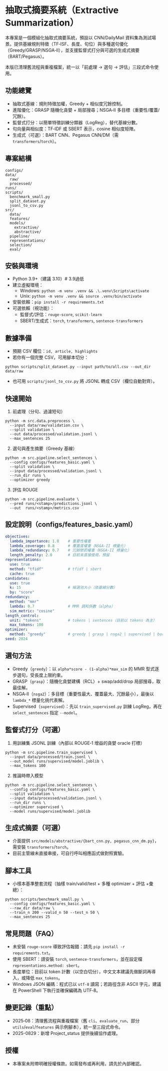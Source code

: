 # 抽取式摘要系統（Extractive Summarization）

本專案是一個模組化抽取式摘要系統，預設以 CNN/DailyMail 資料集為測試場景。提供基線規則特徵（TF‑ISF、長度、句位）與多種選句優化（Greedy/GRASP/NSGA‑II），並支援監督式打分與可選的生成式摘要（BART/Pegasus）。

本版已清理舊流程與重複檔案，統一以「前處理 → 選句 → 評估」三段式命令使用。

## 功能總覽
- 抽取式基線：規則特徵加權，Greedy + 相似度冗餘控制。
- 進階優化：GRASP 隨機化貪婪 + 局部搜尋；NSGA‑II 多目標（重要性/覆蓋/冗餘）。
- 監督式打分：以簡單特徵訓練分類器（LogReg），替代基線分數。
- 句向量與相似度：TF‑IDF 或 SBERT 表示，cosine 相似度矩陣。
- 生成式（可選）：BART CNN、Pegasus CNN/DM（需 `transformers`/`torch`）。

## 專案結構
```
configs/
data/
  raw/
  processed/
runs/
scripts/
  benchmark_small.py
  split_dataset.py
  jsonl_to_csv.py
src/
  data/
  features/
  models/
    extractive/
    abstractive/
  pipeline/
  representations/
  selection/
  eval/
```

## 安裝與環境
- Python 3.9+（建議 3.10）# 3.9過低
- 建立虛擬環境：
  - Windows: `python -m venv .venv && .\.venv\Scripts\activate`
  - Unix: `python -m venv .venv && source .venv/bin/activate`
- 安裝依賴：`pip install -r requirements.txt`
- 可選依賴（視功能）：
  - 監督式/評估：`rouge-score`, `scikit-learn`
  - SBERT/生成式：`torch`, `transformers`, `sentence-transformers`

## 數據準備
- 預期 CSV 欄位：`id, article, highlights`
- 若你有一個完整 CSV，可用腳本切分：
```
python scripts/split_dataset.py --input path/to/all.csv --out_dir data/raw
```
- 也可用 `scripts/jsonl_to_csv.py` 將 JSONL 轉成 CSV（欄位自動對齊）。

## 快速開始
1) 前處理（分句、過濾短句）
```
python -m src.data.preprocess \
  --input data/raw/validation.csv \
  --split validation \
  --out data/processed/validation.jsonl \
  --max_sentences 25
```

2) 選句與產生摘要（Greedy 基線）
```
python -m src.pipeline.select_sentences \
  --config configs/features_basic.yaml \
  --split validation \
  --input data/processed/validation.jsonl \
  --run_dir runs \
  --optimizer greedy
```

3) 評估 ROUGE
```
python -m src.pipeline.evaluate \
  --pred runs/<stamp>/predictions.jsonl \
  --out  runs/<stamp>/metrics.csv
```

## 設定說明（configs/features_basic.yaml）
```yaml
objectives:
  lambda_importance: 1.0    # 重要性權重
  lambda_coverage: 0.8      # 覆蓋度權重（NSGA-II 標量化）
  lambda_redundancy: 0.7    # 冗餘懲罰權重（NSGA-II 標量化）
  length_penalty: 2.0       # 目前未直接使用，預留
representations:
  use: true
  method: "tfidf"           # tfidf | sbert
  cache: true
candidates:
  use: true
  k: 15                     # 候選池大小（依基線分數）
  by: "score"
redundancy:
  method: "mmr"
  lambda: 0.7               # MMR 調和係數（alpha）
  sim_metric: "cosine"
length_control:
  unit: "tokens"            # tokens | sentences（目前以 tokens 為主）
  max_tokens: 100
optimizer:
  method: "greedy"          # greedy | grasp | nsga2 | supervised | bart | pegasus
seed: 2024
```

## 選句方法
- Greedy（`greedy`）：以 `alpha*score - (1-alpha)*max_sim` 的 MMR 型式逐步選句，受長度上限約束。
- GRASP（`grasp`）：隨機化貪婪建構（RCL）+ swap/add/drop 局部搜尋，取最佳解。
- NSGA‑II（`nsga2`）：多目標（重要性最大、覆蓋最大、冗餘最小），最後以 `lambda_*` 標量化挑代表解。
- Supervised（`supervised`）：先以 `train_supervised.py` 訓練 LogReg，再在 `select_sentences` 指定 `--model`。

## 監督式打分（可選）
1) 用訓練集 JSONL 訓練（內部以 ROUGE‑1 增益的貪婪 oracle 打標）
```
python -m src.pipeline.train_supervised \
  --input data/processed/train.jsonl \
  --out_model runs/supervised/model.joblib \
  --max_tokens 100
```
2) 推論時帶入模型
```
python -m src.pipeline.select_sentences \
  --config configs/features_basic.yaml \
  --split validation \
  --input data/processed/validation.jsonl \
  --run_dir runs \
  --optimizer supervised \
  --model runs/supervised/model.joblib
```

## 生成式摘要（可選）
- 介面提供 `src/models/abstractive/{bart_cnn.py, pegasus_cnn_dm.py}`，需安裝 `transformers`/`torch`。
- 目前主管線未直接串接，可自行呼叫相應函式做對照實驗。

## 腳本工具
- 小樣本基準整套流程（抽樣 train/valid/test + 多種 optimizer + 評估 +彙總）：
```
python scripts/benchmark_small.py \
  --config configs/features_basic.yaml \
  --raw_dir data/raw \
  --train_n 200 --valid_n 50 --test_n 50 \
  --max_sentences 25
```

## 常見問題（FAQ）
- 未安裝 `rouge-score` 導致評估報錯：請先 `pip install -r requirements.txt`。
- 使用 SBERT：請安裝 `torch`, `sentence-transformers`，並在設定檔 `representations.method: sbert`。
- 長度單位：目前以 token 計數（以空白切分），中文文本建議先做斷詞再導入，或降低 `max_tokens`。
- Windows JSON 編碼：程式已以 `utf-8` 讀寫；若路徑含非 ASCII 字元，建議在 PowerShell 下執行並確保編碼為 UTF‑8。

## 變更記錄（重點）
- 2025‑08：清理舊流程與重複檔案（舊 `cli`、`evaluate_run`、部分 `utils`/`eval`/`features` 與示例腳本），統一至三段式命令。
- 2025-0829：新增 Project_status 提供後續協作處理。

## 授權
- 本專案未附帶明確授權條款。如需發布或再利用，請先於內部確認。
